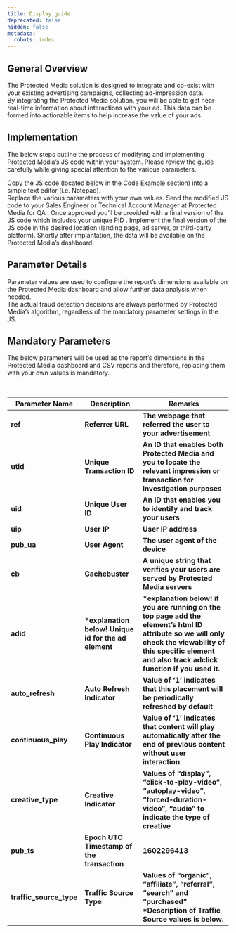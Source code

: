 ```yaml
---
title: Display guide
deprecated: false
hidden: false
metadata:
  robots: index
---
```

## General Overview

The Protected Media solution is designed to integrate and co-exist with your existing advertising campaigns, collecting ad-impression data.\
By integrating the Protected Media solution, you will be able to get near-real-time information about interactions with your ad. This data can be formed into actionable items to help increase the value of your ads.

## Implementation

The below steps outline the process of modifying and implementing Protected Media’s JS code within your system.
Please review the guide carefully while giving special attention to the various parameters.

Copy the JS code (located below in the Code Example section) into a simple text editor (i.e. Notepad).\
Replace the various parameters with your own values.
Send the modified JS code to your Sales Engineer or Technical Account Manager at Protected Media for QA .
Once approved you’ll be provided with a final version of the JS code which includes your unique PID .
Implement the final version of the JS code in the desired location (landing page, ad server, or third-party platform).
Shortly after implantation, the data will be available on the Protected Media’s dashboard.

## Parameter Details

Parameter values are used to configure the report’s dimensions available on the Protected Media dashboard and allow further data analysis when needed.\
The actual fraud detection decisions are always performed by Protected Media’s algorithm, regardless of the mandatory parameter settings in the JS.

## Mandatory Parameters

The below parameters will be used as the report’s dimensions in the Protected Media dashboard and CSV reports and therefore, replacing them with your own values is mandatory.

<br />

| Parameter Name            | Description                                           | Remarks                                                                                                                                                                                                        |
| ------------------------- | ----------------------------------------------------- | -------------------------------------------------------------------------------------------------------------------------------------------------------------------------------------------------------------- |
| **ref**                   | **Referrer URL**                                      | **The webpage that referred the user to your advertisement**                                                                                                                                                   |
| **utid**                  | **Unique Transaction ID**                             | **An ID that enables both Protected Media and you to locate the relevant impression or transaction for investigation purposes**                                                                                |
| **uid**                   | **Unique User ID**                                    | **An ID that enables you to identify and track your users**                                                                                                                                                    |
| **uip**                   | **User IP**                                           | **User IP address**                                                                                                                                                                                            |
| **pub\_ua**               | **User Agent**                                        | **The user agent of the device**                                                                                                                                                                               |
| **cb**                    | **Cachebuster**                                       | **A unique string that verifies your users are served by Protected Media servers**                                                                                                                             |
| **adid**                  | **\*explanation below! Unique id for the ad element** | **\*explanation below! if you are running on the top page add the element’s html ID attribute so we will only check the viewability of this specific element and also track adclick function if you used it.** |
| **auto\_refresh**         | **Auto Refresh Indicator**                            | **Value of ‘1’ indicates that this placement will be periodically refreshed by default**                                                                                                                       |
| **continuous\_play**      | **Continuous Play Indicator**                         | **Value of ‘1’ indicates that content will play automatically after the end of previous content without user interaction.**                                                                                    |
| **creative\_type**        | **Creative Indicator**                                | **Values of “display”, “click-to-play-video”, “autoplay-video”, “forced-duration-video”, “audio” to indicate the type of creative**                                                                            |
| **pub\_ts**               | **Epoch UTC Timestamp of the transaction**            | **1602296413**                                                                                                                                                                                                 |
| **traffic\_source\_type** | **Traffic Source Type**                               | **Values of “organic”, “affiliate”, “referral”, “search” and “purchased” \*Description of Traffic Source values is below.**                                                                                    |